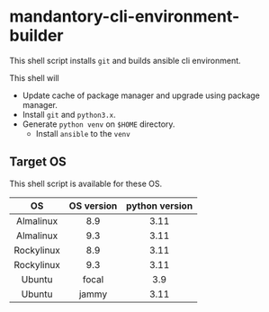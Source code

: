 # mandantory-cli-environment-builder
This shell script installs `git` and builds ansible cli environment.

This shell will
- Update cache of package manager and upgrade using package manager.
- Install `git` and `python3.x`.
- Generate `python venv` on `$HOME` directory.
  - Install `ansible` to the `venv`

## Target OS
This shell script is available for these OS.

|OS|OS version|python version|
|:---:|:---:|:---:|
|Almalinux|8.9|3.11|
|Almalinux|9.3|3.11|
|Rockylinux|8.9|3.11|
|Rockylinux|9.3|3.11|
|Ubuntu|focal|3.9|
|Ubuntu|jammy|3.11|
